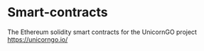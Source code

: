 # Smart-contracts
The Ethereum solidity smart contracts for the UnicornGO project https://unicorngo.io/
